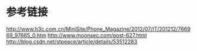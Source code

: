 # 参考链接
http://www.h3c.com.cn/MiniSite/Phone_Magazine/2012/07/IT/201212/766969_97665_0.htm
http://www.moonsec.com/post-627.html
http://blog.csdn.net/stpeace/article/details/53512283
